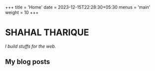 +++
title = 'Home'
date = 2023-12-15T22:28:30+05:30
menus = 'main'
weight = 10
+++

# SHAHAL THARIQUE
*I build stuffs for the web.*


## My blog posts